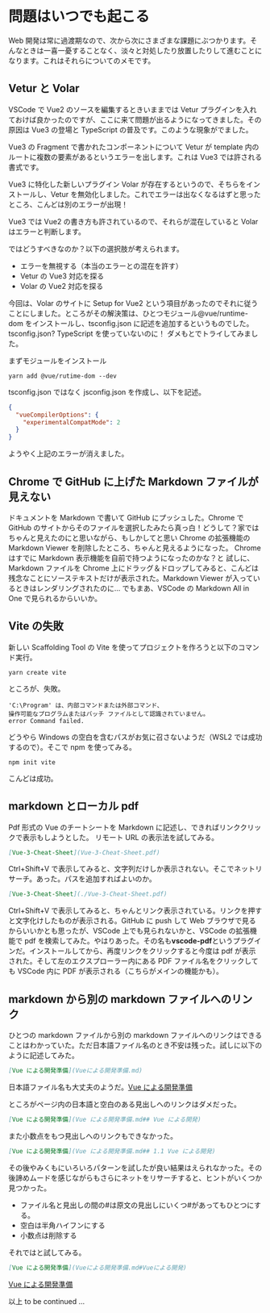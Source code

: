 # 問題はいつでも起こる

Web 開発は常に過渡期なので、次から次にさまざまな課題にぶつかります。そんなときは一喜一憂することなく、淡々と対処したり放置したりして進むことになります。これはそれらについてのメモです。

## Vetur と Volar

VSCode で Vue2 のソースを編集するときいままでは Vetur プラグインを入れておけば良かったのですが、ここに来て問題が出るようになってきました。その原因は Vue3 の登場と TypeScript の普及です。このような現象がでました。

Vue3 の Fragment で書かれたコンポーネントについて Vetur が template 内のルートに複数の要素があるというエラーを出します。これは Vue3 では許される書式です。

Vue3 に特化した新しいプラグイン Volar が存在するというので、そちらをインストールし、Vetur を無効化しました。これでエラーは出なくなるはずと思ったところ、こんどは別のエラーが出現！

Vue3 では Vue2 の書き方も許されているので、それらが混在していると Volar はエラーと判断します。

ではどうすべきなのか？以下の選択肢が考えられます。

- エラーを無視する（本当のエラーとの混在を許す）
- Vetur の Vue3 対応を探る
- Volar の Vue2 対応を探る

今回は、Volar のサイトに Setup for Vue2 という項目があったのでそれに従うことにしました。ところがその解決策は、ひとつモジュール@vue/runtime-dom をインストールし、tsconfig.json に記述を追加するというものでした。tsconfig.json? TypeScript を使っていないのに！
ダメもとでトライしてみました。

まずモジュールをインストール

```shell
yarn add @vue/rutime-dom --dev
```

tsconfig.json ではなく jsconfig.json を作成し、以下を記述。

```json
{
  "vueCompilerOptions": {
    "experimentalCompatMode": 2
  }
}
```

ようやく上記のエラーが消えました。

## Chrome で GitHub に上げた Markdown ファイルが見えない

ドキュメントを Markdown で書いて GitHub にプッシュした。Chrome で GitHub のサイトからそのファイルを選択したみたら真っ白！どうして？家ではちゃんと見えたのにと思いながら、もしかしてと思い Chrome の拡張機能の Markdown Viewer を削除したところ、ちゃんと見えるようになった。
Chrome はすでに Markdown 表示機能を自前で持つようになったのかな？と
試しに、Markdown ファイルを Chrome 上にドラッグ＆ドロップしてみると、こんどは残念なことにソーステキストだけが表示された。Markdown Viewer が入っているときはレンダリングされたのに... でもまあ、VSCode の Markdown All in One で見られるからいいか。

## Vite の失敗

新しい Scaffolding Tool の Vite を使ってプロジェクトを作ろうと以下のコマンド実行。

```shell
yarn create vite
```

ところが、失敗。

```
'C:\Program' は、内部コマンドまたは外部コマンド、
操作可能なプログラムまたはバッチ ファイルとして認識されていません。
error Command failed.
```

どうやら Windows の空白を含むパスがお気に召さないようだ（WSL2 では成功するので）。そこで npm を使ってみる。

```
npm init vite
```

こんどは成功。

## markdown とローカル pdf

Pdf 形式の Vue のチートシートを Markdown に記述し、できればリンククリックで表示もしようとした。
リモート URL の表示法を試してみる。

```md
[Vue-3-Cheat-Sheet](Vue-3-Cheat-Sheet.pdf)
```

Ctrl+Shift+V で表示してみると、文字列だけしか表示されない。そこでネットリサーチ。あった。パスを追加すればよいのか。

```md
[Vue-3-Cheat-Sheet](./Vue-3-Cheat-Sheet.pdf)
```

Ctrl+Shift+V で表示してみると、ちゃんとリンク表示されている。リンクを押すと文字化けしたものが表示される。GitHub に push して Web ブラウザで見るからいいかとも思ったが、VSCode 上でも見られないかと、VSCode の拡張機能で pdf を検索してみた。やはりあった。その名も**vscode-pdf**というプラグインだ。インストールしてから、再度リンクをクリックすると今度は pdf が表示された。そして左のエクスプローラー内にある PDF ファイル名をクリックしても VSCode 内に PDF が表示される（こちらがメインの機能かも）。

## markdown から別の markdown ファイルへのリンク

ひとつの markdown ファイルから別の markdown ファイルへのリンクはできることはわかっていた。ただ日本語ファイル名のとき不安は残った。試しに以下のように記述してみた。

```md
[Vue による開発準備](Vueによる開発準備.md)
```

日本語ファイル名も大丈夫のようだ。[Vue による開発準備](Vueによる開発準備.md)

ところがページ内の日本語と空白のある見出しへのリンクはダメだった。

```md
[Vue による開発準備](Vue による開発準備.md## Vue による開発)
```

また小数点をもつ見出しへのリンクもできなかった。

```md
[Vue による開発準備](Vue による開発準備.md## 1.1 Vue による開発)
```

その後やみくもにいろいろパターンを試したが良い結果はえられなかった。その後諦めムードを感じながらもさらにネットをリサーチすると、ヒントがいくつか見つかった。

- ファイル名と見出しの間の#は原文の見出しにいくつ#があってもひとつにする。
- 空白は半角ハイフンにする
- 小数点は削除する

それではと試してみる。

```md
[Vue による開発準備](Vueによる開発準備.md#Vueによる開発)
```

[Vue による開発準備](Vueによる開発準備.md##-Vue-による開発)

以上 to be continued ...

